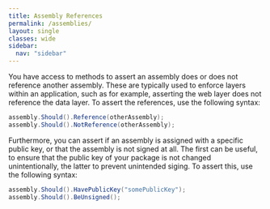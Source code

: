 ```yaml
---
title: Assembly References
permalink: /assemblies/
layout: single
classes: wide
sidebar:
  nav: "sidebar"
---
```


You have access to methods to assert an assembly does or does not reference another assembly.
These are typically used to enforce layers within an application, such as for example, asserting the web layer does not reference the data layer.
To assert the references, use the following syntax:

```csharp
assembly.Should().Reference(otherAssembly);
assembly.Should().NotReference(otherAssembly);
```

Furthermore, you can assert if an assembly is assigned with a specific public key, or that the assembly is not signed at all.
The first can be useful, to ensure that the public key of your package is not changed unintentionally, the latter to prevent unintended siging.
To assert this, use the following syntax:

```csharp
assembly.Should().HavePublicKey("somePublicKey");
assembly.Should().BeUnsigned();
```
